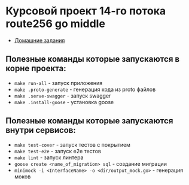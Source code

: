 # Курсовой проект 14-го потока route256 go middle

- [Домашние задания](./docs)


##  Полезные команды которые запускаются в корне проекта:
- `make run-all` - запуск приложения
- `make .proto-generate` - генерация кода из proto файлов
- `make .serve-swagger` - запуск swagger
- `make .install-goose` - установка goose

## Полезные команды которые запускаются внутри сервисов:
- `make test-cover` - запуск тестов с покрытием
- `make test-e2e` - запуск e2e тестов
- `make lint` - запуск линтера
- `goose create <name_of_migration> sql` - создание миграции
- `minimock -i <InterfaceName> -o <dir/output_mock.go>` - генерация моков

